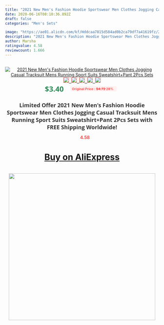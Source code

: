 ```yaml
---
title: "2021 New Men's Fashion Hoodie Sportswear Men Clothes Jogging Casual Tracksuit Mens Running Sport Suits Sweatshirt+Pant 2Pcs Sets"
date: 2020-06-16T08:10:36.892Z
draft: false
categories: "Men's Sets"

image: "https://ae01.alicdn.com/kf/Hddcaa7815d584ad0b2ca79df7a41619fz/2021-New-Men-s-Fashion-Hoodie-Sportswear-Men-Clothes-Jogging-Casual-Tracksuit-Mens-Running-Sport-Suits.jpg"
description: "2021 New Men's Fashion Hoodie Sportswear Men Clothes Jogging Casual Tracksuit Mens Running Sport Suits Sweatshirt+Pant 2Pcs Sets"
author: Marsha
ratingvalue: 4.58
reviewcount: 1.666
---
```

<br>
<div style="text-align: center;">
<a href="https://s.click.aliexpress.com/e/_AfJgMV" target="_blank" rel="nofollow noopener noreferrer"><img alt="2021 New Men's Fashion Hoodie Sportswear Men Clothes Jogging Casual Tracksuit Mens Running Sport Suits Sweatshirt+Pant 2Pcs Sets" class="magnifier-image" src="https://ae01.alicdn.com/kf/Hddcaa7815d584ad0b2ca79df7a41619fz/2021-New-Men-s-Fashion-Hoodie-Sportswear-Men-Clothes-Jogging-Casual-Tracksuit-Mens-Running-Sport-Suits.jpg_640x640.jpg">
<br>
<img style="border:1px solid salmon" src="https://ae01.alicdn.com/kf/Hddcaa7815d584ad0b2ca79df7a41619fz/2021-New-Men-s-Fashion-Hoodie-Sportswear-Men-Clothes-Jogging-Casual-Tracksuit-Mens-Running-Sport-Suits.jpg_120x120.jpg">&nbsp;&nbsp;<img style="border:1px solid salmon" src="https://ae01.alicdn.com/kf/H6f683c53f1eb4b33835ecd0848cf9e3cg/2021-New-Men-s-Fashion-Hoodie-Sportswear-Men-Clothes-Jogging-Casual-Tracksuit-Mens-Running-Sport-Suits.jpg_120x120.jpg">&nbsp;&nbsp;<img style="border:1px solid salmon" src="https://ae01.alicdn.com/kf/H9d4bfac84eb34fa9bdcf5e028cc26f9aP/2021-New-Men-s-Fashion-Hoodie-Sportswear-Men-Clothes-Jogging-Casual-Tracksuit-Mens-Running-Sport-Suits.jpg_120x120.jpg">&nbsp;&nbsp;<img style="border:1px solid salmon" src="https://ae01.alicdn.com/kf/H405181f237b04d56a616faaf601962d3B/2021-New-Men-s-Fashion-Hoodie-Sportswear-Men-Clothes-Jogging-Casual-Tracksuit-Mens-Running-Sport-Suits.jpg_120x120.jpg">&nbsp;&nbsp;<img style="border:1px solid salmon" src="https://ae01.alicdn.com/kf/Hfd85300c379b4baabb5ec2770223018d1/2021-New-Men-s-Fashion-Hoodie-Sportswear-Men-Clothes-Jogging-Casual-Tracksuit-Mens-Running-Sport-Suits.jpg_120x120.jpg"></a></div><br0>
<div style="text-align: center;"><span style="background-color: white; border: 0px; box-sizing: border-box; color: seagreen; display: inline-block; font-family: &quot;open sans&quot; , &quot;arial&quot; , &quot;helvetica&quot; , sans-serif , &quot;heiti&quot;; font-size: 24px; font-stretch: inherit; font-weight: 700; line-height: inherit; margin: 0px 10px 0px 0px; padding: 0px; vertical-align: middle;">$3.40 </span>
<span style="background: rgb(255 , 241 , 241); border-radius: 3px; border: 0px; box-sizing: border-box; color: #ff4747; display: inline-block; font-family: inherit; font-size: 12px; font-stretch: inherit; font-style: inherit; font-variant: inherit; font-weight: 600; line-height: inherit; margin: 0px; padding: 2px 5px; transform: scale(0.9); vertical-align: middle;">Original Price : <b style="text-decoration: line-through;">$4.72 </b> 28%&nbsp;&nbsp;</span></div>
<h1 style="color: #333333; display: inline-block; font-family: &quot;open sans&quot; , &quot;arial&quot; , &quot;helvetica&quot; , sans-serif , &quot;heiti&quot;; font-size: 18px; font-stretch: inherit; font-weight: 700; text-align: center;">Limited Offer 2021 New Men's Fashion Hoodie Sportswear Men Clothes Jogging Casual Tracksuit Mens Running Sport Suits Sweatshirt+Pant 2Pcs Sets with FREE Shipping Worldwide!</h1>
<div style="color: #ff4747; text-align: center;">
<img src="https://4.bp.blogspot.com/-M0ZcTcb-5uY/XleCXlxnR4I/AAAAAAAAAEc/OrjgMkXV1oMQFaCRZj5HQwOCBcu3w1FegCPcBGAYYCw/s1600/star.png" style="height: 15px;">&nbsp;<b>4.58</b></div>
<div class="button_cont" align="center"><a class="buynow_a" href="https://s.click.aliexpress.com/e/_AfJgMV" target="_blank" rel="nofollow noopener noreferrer"><H1>Buy on AliExpress</H1></a></div><br>
<div class="separator" style="clear: both; text-align: center;">
<img src="https://lh3.googleusercontent.com/-pTy5HemUv9M/XlePHvY0dAI/AAAAAAAAAE4/0nX5iRUoIWY8eMW9Dpxeirr157OZliDIgCLcBGAsYHQ/s1600/badge.gif" width="480">
</div>
